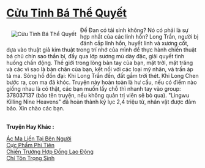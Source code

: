 <a href="https://truyenwiki.net/cuu-tinh-ba-the-quyet.35202/" title="Cửu Tinh Bá Thể Quyết"><h1>Cửu Tinh Bá Thể Quyết</h1></a><div style="display:table"><img align="right" style="float: left; padding: 10px;" src="https://truyenwiki.net/a/img/str/src/35202.jpg" alt="Cửu Tinh Bá Thể Quyết">Đế Đan có tái sinh không? Nó có phải là sự hợp nhất của các linh hồn? Long Trần, người bị đánh cắp linh hồn, huyết linh và xương cốt, dựa vào thuật giả kim thuật trong trí nhớ của mình để thực hành chiến thuật bá chủ chín sao thần bí, đẩy qua lớp sương mù dày đặc, giải quyết tình huống chấn động. Thế giới trong lòng bàn tay của bạn, mặt trời, mặt trăng và các vì sao là bàn chân của bạn, kết nối với các loại mỹ nhân, và trấn áp tà ma. Sông hồ đồn đại: Khi Long Trần đến, đất gầm trời thét. Khi Long Chen bước ra, con ma đã khóc. Truyện này hoàn toàn là hư cấu, nếu có điểm nào giống nhau là có thật, các bạn muốn lấy chỗ thì nhanh tay vào group: 378037137 (báo tên truyện, nếu không quản trị viên sẽ bỏ qua). "Lingwu Killing Nine Heavens" đã hoàn thành kỷ lục 2,4 triệu từ, nhân vật được đảm bảo. Xin chào các bạn.</div><p><br><b>Truyện Hay Khác :</b></p><a href="https://truyenwiki.net/ac-ma-lien-tai-ben-nguoi.36321/" alt="Ác Ma Liền Tại Bên Người">Ác Ma Liền Tại Bên Người</a><br/><a href="https://github.com/nownovels/wikidich/tree/master/truyenhay/35393" alt="Cực Phẩm Phi Tiên">Cực Phẩm Phi Tiên</a><br/><a href="https://github.com/nownovels/wikidich/tree/master/truyenhay/35400" alt="Chiến Trường Hợp Đồng Lao Động">Chiến Trường Hợp Đồng Lao Động</a><br/><a href="https://github.com/nownovels/wikidich/tree/master/truyenhay/36686" alt="Chí Tôn Trọng Sinh">Chí Tôn Trọng Sinh</a><br/>